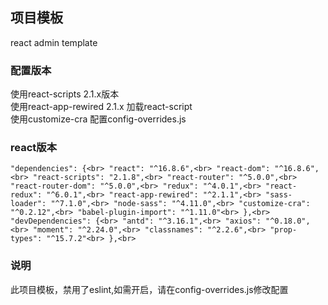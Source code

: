 ## 项目模板

react admin template

### 配置版本

使用react-scripts 2.1.x版本 <br>
使用react-app-rewired 2.1.x 加载react-script <br>
使用customize-cra 配置config-overrides.js

### react版本

`
"dependencies": {<br>
    "react": "^16.8.6",<br>
    "react-dom": "^16.8.6",<br>
    "react-scripts": "2.1.8",<br>
    "react-router": "^5.0.0",<br>
    "react-router-dom": "^5.0.0",<br>
    "redux": "^4.0.1",<br>
    "react-redux": "^6.0.1",<br>
    "react-app-rewired": "^2.1.1",<br>
    "sass-loader": "^7.1.0",<br>
    "node-sass": "^4.11.0",<br>
    "customize-cra": "^0.2.12",<br>
    "babel-plugin-import": "^1.11.0"<br>
},<br>
"devDependencies": {<br>
    "antd": "^3.16.1",<br>
    "axios": "^0.18.0",<br>
    "moment": "^2.24.0",<br>
    "classnames": "^2.2.6",<br>
    "prop-types": "^15.7.2"<br>
},<br>
`<br>

### 说明
此项目模板，禁用了eslint,如需开启，请在config-overrides.js修改配置
